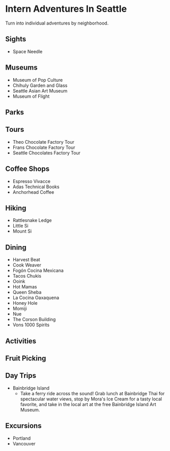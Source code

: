 # Intern Adventures In Seattle

Turn into individual adventures by neighborhood.

## Sights

- Space Needle

## Museums

- Museum of Pop Culture
- Chihuly Garden and Glass 
- Seattle Asian Art Museum
- Museum of Flight

## Parks

## Tours

- Theo Chocolate Factory Tour
- Frans Chocolate Factory Tour
- Seattle Chocolates Factory Tour

## Coffee Shops

- Espresso Vivacce
- Adas Technical Books
- Anchorhead Coffee

## Hiking

- Rattlesnake Ledge
- Little Si
- Mount Si


## Dining

- Harvest Beat
- Cook Weaver
- Fogón Cocina Mexicana
- Tacos Chukis
- Ooink
- Hot Mamas
- Queen Sheba
- La Cocina Oaxaquena
- Honey Hole
- Momiji
- Nue
- The Corson Building
- Vons 1000 Spirits


## Activities

## Fruit Picking

## Day Trips

- Bainbridge Island
    - Take a ferry ride across the sound! Grab lunch at Bainbridge Thai for spectacular water views, stop by Mora's Ice Cream for a tasty local favorite, and take in the local art at the free Bainbridge Island Art Museum.


## Excursions

- Portland
- Vancouver

